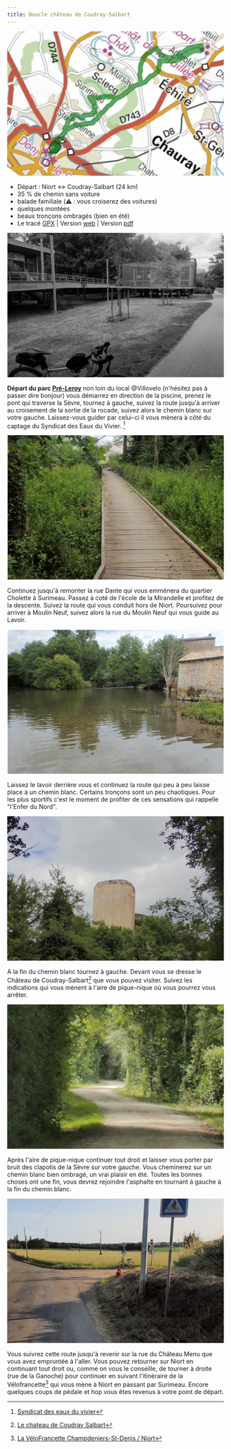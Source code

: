 ```yaml
---
title: Boucle château de Coudray-Salbart
---
```


![carte_balade_02](./images/balade_02_carte.png)

- Départ : Niort <-> Coudray-Salbart (24 km)
- 35 % de chemin sans voiture
- balade familiale (⚠️ : vous croiserez des voitures)
- quelques montées
- beaux tronçons ombragés (bien en été)
- Le tracé [GPX](https://villovelo.github.io/balade_2020/gpx/balade_02.gpx) | Version [web](https://villovelo.github.io/balade_2020/balade_02.html?source=pdf) | Version [pdf](https://villovelo.github.io/balade_2020/balade_02.pdf)

![pre-leroy](./images/balade_02_pre-leroy.png)

**Départ du parc [Pré-Leroy](https://www.vivre-a-niort.com/fr/cadre-de-vie/environnement/parcs-et-jardins/parc-de-pre-leroy/index.html)** non loin du local @Villovelo (n'hésitez pas à passer dire bonjour) vous démarrez en direction de la piscine, prenez le pont qui traverse la Sèvre, tournez à gauche, suivez la route jusqu'à arriver au croisement de la sortie de la rocade, suivez alors le chemin blanc sur votre gauche. Laissez-vous guider par celui-ci il vous mènera à côté du captage du Syndicat des Eaux du Vivier. [^1]

![syndcat](./images/balade_02_syndicat.png)

Continuez jusqu'à remonter la rue Dante qui vous emmènera du quartier Cholette à Surimeau. Passez à coté de l'école de la Mirandelle et profitez de la descente. Suivez la route qui vous conduit hors de Niort. Poursuivez pour arriver à Moulin Neuf, suivez alors la rue du Moulin Neuf qui vous guide au Lavoir.

![lavoir](./images/balade_02_lavoir.png)

Laissez le lavoir derrière vous et continuez la route qui peu à peu laisse place à un chemin blanc. Certains tronçons sont un peu chaotiques. Pour les plus sportifs c'est le moment de profiter de ces sensations qui rappelle "l'Enfer du Nord".

![chateau](./images/balade_02_coudray.png)

A la fin du chemin blanc tournez à gauche. Devant vous se dresse le Château de Coudray-Salbart[^2] que vous pouvez visiter. Suivez les indications qui vous mènent à l'aire de pique-nique où vous pourrez vous arrêter.

![retour](./images/balade_02_route.png)

Après l'aire de pique-nique continuer tout droit et laisser vous porter par bruit des clapotis de la Sèvre sur votre gauche. Vous cheminerez sur un chemin blanc bien ombragé, un vrai plaisir en été.
Toutes les bonnes choses ont une fin, vous devrez rejoindre l'asphalte en tournant à gauche à la fin du chemin blanc.

![retour](./images/balade_02_surimeau.png)

Vous suivrez cette route jusqu'à revenir sur la rue du Château Menu que vous avez empruntée à l'aller. Vous pouvez retourner sur Niort en continuant tout droit ou, comme on vous le conseille, de tourner à droite (rue de la Ganoche) pour continuer en suivant l'itinéraire de la Vélofrancette[^3] qui vous mène à Niort en passant par Surimeau. Encore quelques coups de pédale et hop vous êtes revenus à votre point de départ.

[^1]: [Syndicat des eaux du vivier](http://www.eaux-du-vivier.fr/fr/dou-vient-votre-eau/ressources/captages-principaux/index.html)
[^2]: [Le chateau de Coudray Salbart](https://www.coudraysalbart.fr/)
[^3]: [La VéloFrancette Champdeniers-St-Denis / Niort](https://www.lavelofrancette.com/itineraire/champdeniers-st-denis-niort)
